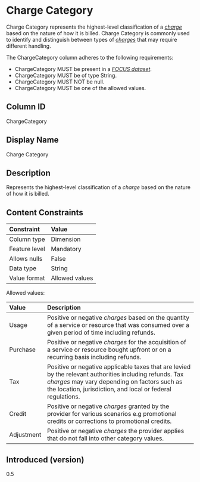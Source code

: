 # Charge Category

Charge Category represents the highest-level classification of a [*charge*](#glossary:charge) based on the nature of how it is billed. Charge Category is commonly used to identify and distinguish between types of [*charges*](#glossary:charge) that may require different handling.

The ChargeCategory column adheres to the following requirements:

* ChargeCategory MUST be present in a [*FOCUS dataset*](#glossary:FOCUS-dataset).
* ChargeCategory MUST be of type String.
* ChargeCategory MUST NOT be null.
* ChargeCategory MUST be one of the allowed values.

## Column ID

ChargeCategory

## Display Name

Charge Category

## Description

Represents the highest-level classification of a *charge* based on the nature of how it is billed.

## Content Constraints

| Constraint      | Value          |
| :-------------- | :------------- |
| Column type     | Dimension      |
| Feature level   | Mandatory      |
| Allows nulls    | False          |
| Data type       | String         |
| Value format    | Allowed values |

Allowed values:

| Value      | Description                                                                                                                                    |
| :--------- | :----------------------------------------------------------------------------------------------------------------------------------------------|
| Usage      | Positive or negative *charges* based on the quantity of a service or resource that was consumed over a given period of time including refunds. |
| Purchase   | Positive or negative *charges* for the acquisition of a service or resource bought upfront or on a recurring basis including refunds.          |
| Tax        | Positive or negative applicable taxes that are levied by the relevant authorities including refunds. Tax *charges* may vary depending on factors such as the location, jurisdiction, and local or federal regulations. |
| Credit     | Positive or negative *charges* granted by the provider for various scenarios e.g promotional credits or corrections to promotional credits.    |
| Adjustment | Positive or negative *charges* the provider applies that do not fall into other category values.    |

## Introduced (version)

0.5
